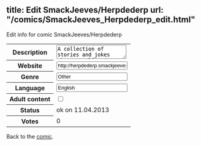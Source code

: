 title: Edit SmackJeeves/Herpdederp
url: "/comics/SmackJeeves_Herpdederp_edit.html"
---
Edit info for comic SmackJeeves/Herpdederp

<form name="comic" action="http://gaepostmail.appengine.com/comic" name="post">
<table class="comicinfo">
<tr>
<th>Description</th><td><textarea name="description">A collection of stories and jokes about myself and my boyfriend, an aggresive vegitarian, video-games and T.V. shows, and my life as an awkward klutz.</textarea></td>
</tr>
<tr>
<th>Website</th><td><input type="text" name="url" value="http://herpdederp.smackjeeves.com/comics/"/></td>
</tr>
<tr>
<th>Genre</th><td><input type="text" name="genre" value="Other"/></td>
</tr>
<tr>
<th>Language</th><td><input type="text" name="language" value="English"/></td>
</tr>
<tr>
<th>Adult content</th><td><input type="checkbox" name="adult" value="adult" /></td>
</tr>
<tr>
<th>Status</th><td>ok on 11.04.2013</td>
</tr>
<tr>
<th>Votes</th><td>0</div></td>
</tr>
</table>
</form>

Back to the [comic](/comics/SmackJeeves_Herpdederp.html).
